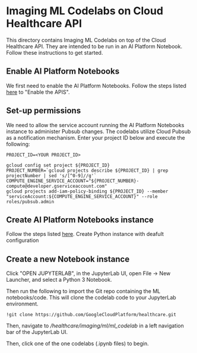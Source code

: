 # Imaging ML Codelabs on Cloud Healthcare API

This directory contains Imaging ML Codelabs on top of the Cloud Healthcare API. They are intended to be run in an AI Platform Notebook. Follow these instructions to get started.

## Enable AI Platform Notebooks

We first need to enable the AI Platform Notebooks. Follow the steps listed [here](https://cloud.google.com/ai-platform/notebooks/docs/before-you-begin) to "Enable the APIS".

## Set-up permissions

We need to allow the service account running the AI Platform Notebooks instance to administer Pubsub changes. The codelabs utilize Cloud Pubsub as a notification mechanism. Enter your project ID below and execute the following:

```shell
PROJECT_ID=<YOUR PROJECT_ID>

gcloud config set project ${PROJECT_ID}
PROJECT_NUMBER=`gcloud projects describe ${PROJECT_ID} | grep projectNumber | sed 's/[^0-9]//g'`
COMPUTE_ENGINE_SERVICE_ACCOUNT="${PROJECT_NUMBER}-compute@developer.gserviceaccount.com"
gcloud projects add-iam-policy-binding ${PROJECT_ID} --member "serviceAccount:${COMPUTE_ENGINE_SERVICE_ACCOUNT}" --role roles/pubsub.admin
```
## Create AI Platform Notebooks instance

Follow the steps listed [here](https://cloud.google.com/ai-platform/notebooks/docs/create-new). Create Python instance with deafult configuration 

## Create a new Notebook instance

Click "OPEN JUPYTERLAB", in the JupyterLab UI, open File -> New Launcher, and select a Python 3 Notebook.

Then run the following to import the Git repo containing the ML notebooks/code. This will clone the codelab code to your JupyterLab environment.

```ipython
!git clone https://github.com/GoogleCloudPlatform/healthcare.git
```

Then, navigate to */healthcare/imaging/ml/ml_codelab* in a left navigation bar of the JupyterLab UI.

Then, click one of the one codelabs (.ipynb files) to begin.
